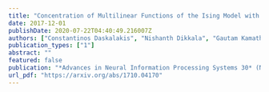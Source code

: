 ```yaml
---
title: "Concentration of Multilinear Functions of the Ising Model with Applications to Network Data"
date: 2017-12-01
publishDate: 2020-07-22T04:40:49.216007Z
authors: ["Constantinos Daskalakis", "Nishanth Dikkala", "Gautam Kamath"]
publication_types: ["1"]
abstract: ""
featured: false
publication: "*Advances in Neural Information Processing Systems 30* (NIPS 2017)"
url_pdf: "https://arxiv.org/abs/1710.04170"
---
```


